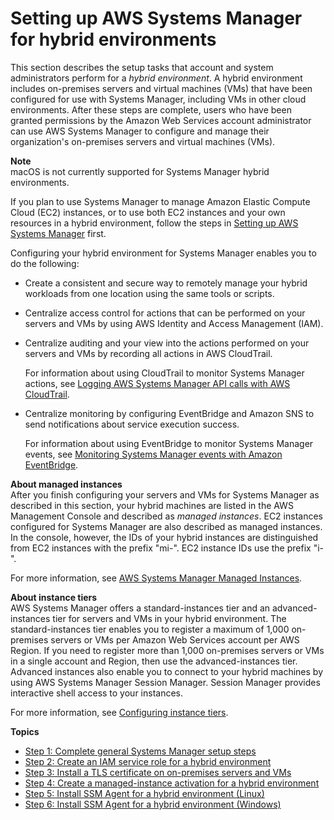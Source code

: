 # Setting up AWS Systems Manager for hybrid environments<a name="systems-manager-managedinstances"></a>

This section describes the setup tasks that account and system administrators perform for a *hybrid environment*\. A hybrid environment includes on\-premises servers and virtual machines \(VMs\) that have been configured for use with Systems Manager, including VMs in other cloud environments\. After these steps are complete, users who have been granted permissions by the Amazon Web Services account administrator can use AWS Systems Manager to configure and manage their organization's on\-premises servers and virtual machines \(VMs\)\. 

**Note**  
macOS is not currently supported for Systems Manager hybrid environments\.

If you plan to use Systems Manager to manage Amazon Elastic Compute Cloud \(EC2\) instances, or to use both EC2 instances and your own resources in a hybrid environment, follow the steps in [Setting up AWS Systems Manager](systems-manager-setting-up.md) first\. 

Configuring your hybrid environment for Systems Manager enables you to do the following: 
+ Create a consistent and secure way to remotely manage your hybrid workloads from one location using the same tools or scripts\.
+ Centralize access control for actions that can be performed on your servers and VMs by using AWS Identity and Access Management \(IAM\)\.
+ Centralize auditing and your view into the actions performed on your servers and VMs by recording all actions in AWS CloudTrail\.

  For information about using CloudTrail to monitor Systems Manager actions, see [Logging AWS Systems Manager API calls with AWS CloudTrail](monitoring-cloudtrail-logs.md)\.
+ Centralize monitoring by configuring EventBridge and Amazon SNS to send notifications about service execution success\.

  For information about using EventBridge to monitor Systems Manager events, see [Monitoring Systems Manager events with Amazon EventBridge](monitoring-eventbridge-events.md)\.

**About managed instances**  
After you finish configuring your servers and VMs for Systems Manager as described in this section, your hybrid machines are listed in the AWS Management Console and described as *managed instances*\. EC2 instances configured for Systems Manager are also described as managed instances\. In the console, however, the IDs of your hybrid instances are distinguished from EC2 instances with the prefix "mi\-"\. EC2 instance IDs use the prefix "i\-"\.

For more information, see [AWS Systems Manager Managed Instances](managed_instances.md)\.

**About instance tiers**  
AWS Systems Manager offers a standard\-instances tier and an advanced\-instances tier for servers and VMs in your hybrid environment\. The standard\-instances tier enables you to register a maximum of 1,000 on\-premises servers or VMs per Amazon Web Services account per AWS Region\. If you need to register more than 1,000 on\-premises servers or VMs in a single account and Region, then use the advanced\-instances tier\. Advanced instances also enable you to connect to your hybrid machines by using AWS Systems Manager Session Manager\. Session Manager provides interactive shell access to your instances\.

For more information, see [Configuring instance tiers](systems-manager-managed-instances-tiers.md)\.

**Topics**
+ [Step 1: Complete general Systems Manager setup steps](hybrid-setup-general.md)
+ [Step 2: Create an IAM service role for a hybrid environment](sysman-service-role.md)
+ [Step 3: Install a TLS certificate on on\-premises servers and VMs](hybrid-tls-certificate.md)
+ [Step 4: Create a managed\-instance activation for a hybrid environment](sysman-managed-instance-activation.md)
+ [Step 5: Install SSM Agent for a hybrid environment \(Linux\)](sysman-install-managed-linux.md)
+ [Step 6: Install SSM Agent for a hybrid environment \(Windows\)](sysman-install-managed-win.md)